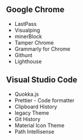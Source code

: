 ## Google Chrome
* LastPass 
* Visualping
* minerBlock
* Tamper Chrome
* Grammarly for Chrome
* Githunt
* Lighthouse

## Visual Studio Code
* Quokka.js
* Prettier - Code formatter
* Clipboard History
* legacy Theme
* Git History
* Material Icon Theme
* Path Intellisense

